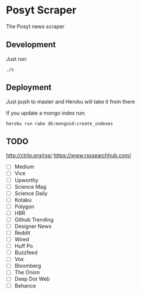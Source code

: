 # Posyt Scraper

The Posyt news scraper


## Development

Just run:

```
./s
```


## Deployment

Just push to master and Heroku will take it from there

If you update a mongo index run:

```
heroku run rake db:mongoid:create_indexes
```

## TODO

http://ctrlq.org/rss/
https://www.rsssearchhub.com/

- [ ] Medium
- [ ] Vice
- [ ] Upworthy
- [ ] Science Mag
- [ ] Science Daily
- [ ] Kotaku
- [ ] Polygon
- [ ] HBR
- [ ] Github Trending
- [ ] Designer News
- [ ] Reddit
- [ ] Wired
- [ ] Huff Po
- [ ] Buzzfeed
- [ ] Vox
- [ ] Bloomberg
- [ ] The Onion
- [ ] Deep Dot Web
- [ ] Behance
